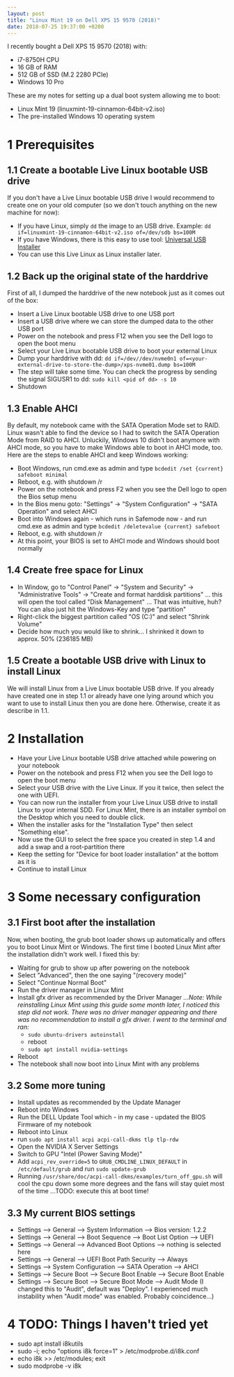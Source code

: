 ```yaml
---
layout: post
title: "Linux Mint 19 on Dell XPS 15 9570 (2018)"
date: 2018-07-25 19:37:00 +0200
---
```

I recently bought a Dell XPS 15 9570 (2018) with:
- i7-8750H CPU
- 16 GB of RAM
- 512 GB of SSD (M.2 2280 PCIe)
- Windows 10 Pro

These are my notes for setting up a dual boot system allowing me to boot:
- Linux Mint 19 (linuxmint-19-cinnamon-64bit-v2.iso)
- The pre-installed Windows 10 operating system

# 1 Prerequisites

## 1.1 Create a bootable Live Linux bootable USB drive
If you don't have a Live Linux bootable USB drive I would recommend to create one on your old computer (so we don't touch anything on the new machine for now):
- If you have Linux, simply ```dd``` the image to an USB drive. Example: ```dd if=linuxmint-19-cinnamon-64bit-v2.iso of=/dev/sdb bs=100M```
- If you have Windows, there is this easy to use tool: [Universal USB Installer](https://www.pendrivelinux.com/universal-usb-installer-easy-as-1-2-3/)
- You can use this Live Linux as Linux installer later.

## 1.2 Back up the original state of the harddrive
First of all, I dumped the harddrive of the new notebook just as it comes out of the box:
- Insert a Live Linux bootable USB drive to one USB port
- Insert a USB drive where we can store the dumped data to the other USB port
- Power on the notebook and press F12 when you see the Dell logo to open the boot menu
- Select your Live Linux bootable USB drive to boot your external Linux
- Dump your harddrive with dd: ```dd if=/dev//dev/nvme0n1 of=<your-external-drive-to-store-the-dump>/xps-nvme01.dump bs=100M ```
- The step will take some time. You can check the progress by sending the signal SIGUSR1 to dd: ```sudo kill <pid of dd> -s 10```
- Shutdown

## 1.3 Enable AHCI
By default, my notebook came with the SATA Operation Mode set to RAID. Linux wasn't able to find the device so I had to switch the SATA Operation Mode from RAID to AHCI. Unluckily, Windows 10 didn't boot anymore with AHCI mode, so you have to make Windows able to boot in AHCI mode, too. Here are the steps to enable AHCI and keep Windows working:
- Boot Windows, run cmd.exe as admin and type ```bcdedit /set {current} safeboot minimal```
- Reboot, e.g. with shutdown /r
- Power on the notebook and press F2 when you see the Dell logo to open the Bios setup menu
- In the Bios menu goto: "Settings" -> "System Configuration" -> "SATA Operation" and select AHCI
- Boot into Windows again - which runs in Safemode now - and run cmd.exe as admin and type ```bcdedit /deletevalue {current} safeboot```
- Reboot, e.g. with shutdown /r
- At this point, your BIOS is set to AHCI mode and Windows should boot normally

## 1.4 Create free space for Linux
- In Window, go to "Control Panel" -> "System and Security" -> "Administrative Tools" -> "Create and format harddisk partitions" ... this will open the tool called "Disk Management" ... That was intuitive, huh? You can also just hit the Windows-Key and type "partition"
- Right-click the biggest partition called "OS (C:)" and select "Shrink Volume"
- Decide how much you would like to shrink... I shrinked it down to approx. 50% (236185 MB)

## 1.5 Create a bootable USB drive with Linux to install Linux
We will install Linux from a Live Linux bootable USB drive. If you already have created one in step 1.1 or already have one lying around which you want to use to install Linux then you are done here. Otherwise, create it as describe in 1.1.


# 2 Installation

- Have your Live Linux bootable USB drive attached while powering on your notebook
- Power on the notebook and press F12 when you see the Dell logo to open the boot menu
- Select your USB drive with the Live Linux. If you it twice, then select the one with UEFI.
- You can now run the installer from your Live Linux USB drive to install Linux to your internal SDD. For Linux Mint, there is an installer symbol on the Desktop which you need to double click.
- When the installer asks for the "Installation Type" then select "Something else".
- Now use the GUI to select the free space you created in step 1.4 and add a swap and a root-partition there
- Keep the setting for "Device for boot loader installation" at the bottom as it is
- Continue to install Linux

# 3 Some necessary configuration

## 3.1 First boot after the installation
Now, when booting, the grub boot loader shows up automatically and offers you to boot Linux Mint or Windows. The first time I booted Linux Mint after the installation didn't work well. I fixed this by:
- Waiting for grub to show up after powering on the notebook
- Select "Advanced", then the one saying "(recovery mode)"
- Select "Continue Normal Boot"
- Run the driver manager in Linux Mint
- Install gfx driver as recommended by the Driver Manager *...Note: While reinstalling Linux Mint using this guide some month later, I noticed this step did not work. There was no driver manager appearing and there was no recommendation to install a gfx driver. I went to the terminal and ran:*
  - ```sudo ubuntu-drivers autoinstall```
  - reboot
  - ```sudo apt install nvidia-settings```
- Reboot
- The notebook shall now boot into Linux Mint with any problems


## 3.2 Some more tuning
- Install updates as recommended by the Update Manager
- Reboot into Windows
- Run the DELL Update Tool which - in my case - updated the BIOS Firmware of my notebook
- Reboot into Linux
- run ```sudo apt install acpi acpi-call-dkms tlp tlp-rdw```
- Open the NVIDIA X Server Settings
- Switch to GPU "Intel (Power Saving Mode)"
- Add ```acpi_rev_override=5``` to ```GRUB_CMDLINE_LINUX_DEFAULT``` in ```/etc/default/grub``` and run ```sudo update-grub```
- Running ```/usr/share/doc/acpi-call-dkms/examples/turn_off_gpu.sh``` will cool the cpu down some more degrees and the fans will stay quiet most of the time ...TODO: execute this at boot time!



## 3.3 My current BIOS settings
- Settings --> General --> System Information --> Bios version: 1.2.2
- Settings --> General --> Boot Sequence --> Boot List Option --> UEFI
- Settings --> General --> Advanced Boot Options --> nothing is selected here
- Settings --> General --> UEFI Boot Path Security --> Always
- Settings --> System Configuration --> SATA Operation --> AHCI
- Settings --> Secure Boot --> Secure Boot Enable --> Secure Boot Enable
- Settings --> Secure Boot --> Secure Boot Mode --> Audit Mode (I changed this to "Audit", default was "Deploy". I experienced much instability when "Audit mode" was enabled. Probably coincidence...)

# 4 TODO: Things I haven't tried yet

- sudo apt install i8kutils
- sudo -i; echo "options i8k force=1"  >  /etc/modprobe.d/i8k.conf
- echo i8k  >> /etc/modules; exit
- sudo modprobe -v i8k
